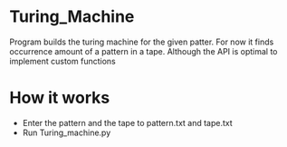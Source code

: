# Turing_Machine
Program builds the turing machine for the given patter. For now it finds occurrence amount of a pattern in a tape. Although the API is optimal to implement custom functions

# How it works
- Enter the pattern and the tape to pattern.txt and tape.txt
- Run Turing_machine.py
